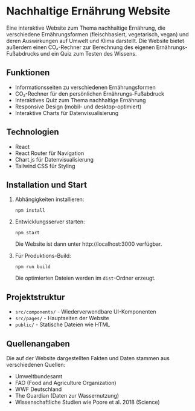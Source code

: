 # Nachhaltige Ernährung Website

Eine interaktive Website zum Thema nachhaltige Ernährung, die verschiedene Ernährungsformen (fleischbasiert, vegetarisch, vegan) und deren Auswirkungen auf Umwelt und Klima darstellt. Die Website bietet außerdem einen CO₂-Rechner zur Berechnung des eigenen Ernährungs-Fußabdrucks und ein Quiz zum Testen des Wissens.

## Funktionen

- Informationsseiten zu verschiedenen Ernährungsformen
- CO₂-Rechner für den persönlichen Ernährungs-Fußabdruck
- Interaktives Quiz zum Thema nachhaltige Ernährung
- Responsive Design (mobil- und desktop-optimiert)
- Interaktive Charts für Datenvisualisierung

## Technologien

- React 
- React Router für Navigation
- Chart.js für Datenvisualisierung
- Tailwind CSS für Styling

## Installation und Start

1. Abhängigkeiten installieren:
   ```
   npm install
   ```

2. Entwicklungsserver starten:
   ```
   npm start
   ```
   Die Website ist dann unter http://localhost:3000 verfügbar.

3. Für Produktions-Build:
   ```
   npm run build
   ```
   Die optimierten Dateien werden im `dist`-Ordner erzeugt.

## Projektstruktur

- `src/components/` - Wiederverwendbare UI-Komponenten
- `src/pages/` - Hauptseiten der Website
- `public/` - Statische Dateien wie HTML

## Quellenangaben

Die auf der Website dargestellten Fakten und Daten stammen aus verschiedenen Quellen:
- Umweltbundesamt
- FAO (Food and Agriculture Organization)
- WWF Deutschland
- The Guardian (Daten zur Wassernutzung)
- Wissenschaftliche Studien wie Poore et al. 2018 (Science)
